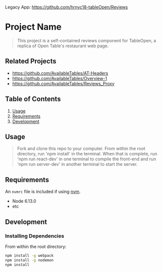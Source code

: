 Legacy App: https://github.com/hrnyc18-tableOpen/Reviews


# Project Name

> This project is a self-contained reviews component for TableOpen, a replica of Open Table's restaurant web page.

## Related Projects
  - https://github.com/AvailableTables/AT-Headers
  - https://github.com/AvailableTables/Overview-1
  - https://github.com/AvailableTables/Reviews_Proxy

## Table of Contents

1. [Usage](#Usage)
1. [Requirements](#requirements)
1. [Development](#development)

## Usage

> Fork and clone this repo to your computer. From within the root directory, run 'npm install' in the terminal. When that is complete, run 'npm run react-dev' in one terminal to compile the front-end and run 'npm run server-dev' in another terminal to start the server.

## Requirements

An `nvmrc` file is included if using [nvm](https://github.com/creationix/nvm).

- Node 6.13.0
- etc

## Development

### Installing Dependencies

From within the root directory:

```sh
npm install -g webpack
npm install -g nodemon
npm install
```

